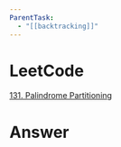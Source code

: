 ```yaml
---
ParentTask:
  - "[[backtracking]]"
---
```


# LeetCode
[131. Palindrome Partitioning](https://leetcode.com/problems/palindrome-partitioning/)

# Answer
```Cpp
``` 